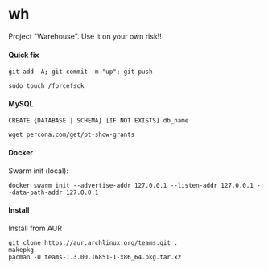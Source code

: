 # wh
Project "Warehouse". Use it on your own risk!!

#### Quick fix

````
git add -A; git commit -m "up"; git push
````

````
sudo touch /forcefsck
````

#### MySQL

````
CREATE {DATABASE | SCHEMA} [IF NOT EXISTS] db_name
````

````
wget percona.com/get/pt-show-grants
````

#### Docker

Swarm init (local):
````
docker swarm init --advertise-addr 127.0.0.1 --listen-addr 127.0.0.1 --data-path-addr 127.0.0.1
````

#### Install 

Install from AUR
````
git clone https://aur.archlinux.org/teams.git .
makepkg
pacman -U teams-1.3.00.16851-1-x86_64.pkg.tar.xz
````
